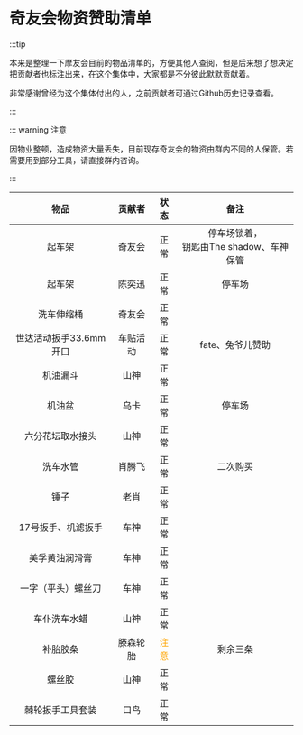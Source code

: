 # 奇友会物资赞助清单

:::tip

本来是整理一下摩友会目前的物品清单的，方便其他人查阅，但是后来想了想决定把贡献者也标注出来，在这个集体中，大家都是不分彼此默默贡献着。

非常感谢曾经为这个集体付出的人，之前贡献者可通过Github历史记录查看。

:::



::: warning 注意

因物业整顿，造成物资大量丢失，目前现存奇友会的物资由群内不同的人保管。若需要用到部分工具，请直接群内咨询。

:::

|          物品          |  贡献者  |              状态               |                    备注                     |
| :--------------------: | :------: | :-----------------------------: | :-----------------------------------------: |
|         起车架         |  奇友会  |              正常               | 停车场锁着，<br/>钥匙由The shadow、车神保管 |
|         起车架         |  陈奕迅  |              正常               |                   停车场                    |
|       洗车伸缩桶       |  奇友会  |              正常               |                                             |
| 世达活动扳手33.6mm开口 | 车贴活动 |              正常               |              fate、兔爷儿赞助               |
|        机油漏斗        |   山神   |              正常               |                                             |
|         机油盆         |   乌卡   |              正常               |                   停车场                    |
|    六分花坛取水接头    |   山神   |              正常               |                                             |
|        洗车水管        |  肖腾飞  |              正常               |                  二次购买                   |
|          锤子          |   老肖   |              正常               |                                             |
|   17号扳手、机滤扳手   |   车神   |              正常               |                                             |
|     美孚黄油润滑膏     |   车神   |              正常               |                                             |
|   一字（平头）螺丝刀   |   车神   |              正常               |                                             |
|      车仆洗车水蜡      |   山神   |              正常               |                                             |
|        补胎胶条        | 滕森轮胎 | <font color=orange >注意</font> |                  剩余三条                   |
|         螺丝胶         |   山神   |              正常               |                                             |
|    棘轮扳手工具套装    |   口鸟   |              正常               |                                             |
